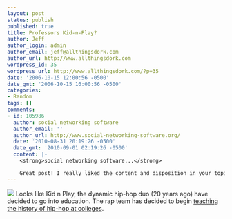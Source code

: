 ```yaml
---
layout: post
status: publish
published: true
title: Professors Kid-n-Play?
author: Jeff
author_login: admin
author_email: jeff@allthingsdork.com
author_url: http://www.allthingsdork.com
wordpress_id: 35
wordpress_url: http://www.allthingsdork.com/?p=35
date: '2006-10-15 12:00:56 -0500'
date_gmt: '2006-10-15 16:00:56 -0500'
categories:
- Random
tags: []
comments:
- id: 105986
  author: social networking software
  author_email: ''
  author_url: http://www.social-networking-software.org/
  date: '2010-08-31 20:19:26 -0500'
  date_gmt: '2010-09-01 02:19:26 -0500'
  content: |-
    <strong>social networking software...</strong>

    Great post! I really liked the content and disposition in your topic!...
---
```

<p><img align="bottom" src="http://upload.wikimedia.org/wikipedia/en/f/f2/Kid_n_play.jpg" /> Looks like Kid n Play, the dynamic hip-hop duo (20 years ago) have decided to go into  education. The rap team has decided to begin <a target="_blank" href="http://www.boingboing.net/2006/10/14/kid_n_play_alum_now_.html">teaching the history of hip-hop at colleges</a>.</p>
